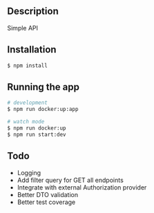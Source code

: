 ## Description

Simple API

## Installation

```bash
$ npm install
```

## Running the app

```bash
# development
$ npm run docker:up:app

# watch mode
$ npm run docker:up
$ npm run start:dev

```

## Todo

- Logging
- Add filter query for GET all endpoints
- Integrate with external Authorization provider
- Better DTO validation
- Better test coverage
